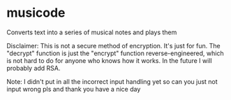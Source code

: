 # musicode
Converts text into a series of musical notes and plays them

Disclaimer: This is not a secure method of encryption. It's just for fun. The "decrypt" function is just the "encrypt" function reverse-engineered, which is not hard to do for anyone who knows how it works. In the future I will probably add RSA.

Note: I didn't put in all the incorrect input handling yet so can you just not input wrong pls and thank you have a nice day
